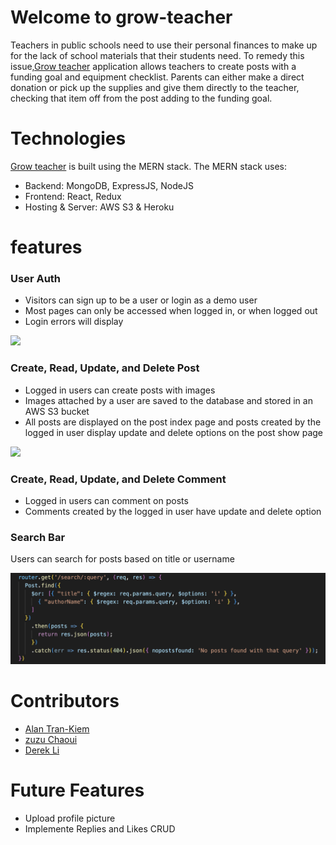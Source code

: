 # Welcome to grow-teacher

Teachers in public schools need to use their personal finances to make up for the lack of school materials that their students need. To remedy this issue,[Grow teacher](https://grow-teacher.herokuapp.com/login) application allows teachers to create posts with a funding goal and equipment checklist. Parents can either make a direct donation or pick up the supplies and give them directly to the teacher, checking that item off from the post adding to the funding goal.
# Technologies

[Grow teacher](https://grow-teacher.herokuapp.com/login) is built using the MERN stack. The MERN stack uses:
* Backend: MongoDB, ExpressJS, NodeJS
* Frontend: React, Redux
* Hosting & Server: AWS S3 & Heroku

# features
### User Auth
* Visitors can sign up to be a user or login as a demo user
* Most pages can only be accessed when logged in, or when logged out
* Login errors will display

![](https://github.com/loFiWaterCat/grow-teacher/blob/readme/images/Screen-Recording-2022-10-09-at-9.gif)

### Create, Read, Update, and Delete Post
* Logged in users can create posts with images
* Images attached by a user are saved to the database and stored in an AWS S3 bucket
* All posts are displayed on the post index page and posts created by the logged in user display update and delete options on the post show page

![](https://github.com/loFiWaterCat/grow-teacher/blob/readme/images/Screen_Recording_2022-10-10_at_12_45_00_PM_AdobeExpress.gif)

### Create, Read, Update, and Delete Comment
* Logged in users can comment on posts
* Comments created by the logged in user have update and delete option

### Search Bar
Users can search for posts based on title or username

![](https://github.com/loFiWaterCat/grow-teacher/blob/readme/images/Screen%20Shot%202022-10-09%20at%2010.13.57%20PM.png)

# Contributors
* [Alan Tran-Kiem](https://github.com/loFiWaterCat)
* [zuzu Chaoui](https://github.com/zoumus)
* [Derek Li](https://github.com/deli123)

# Future Features
* Upload profile picture
* Implemente Replies and Likes CRUD

